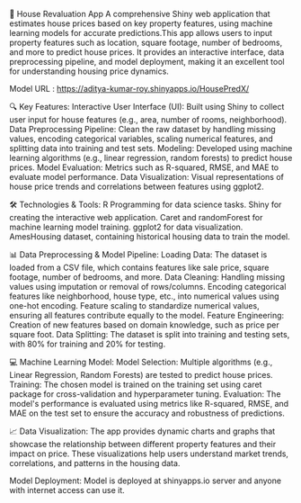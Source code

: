 🏡 House Revaluation App
A comprehensive Shiny web application that estimates house prices based on key property features, using machine learning models for accurate predictions.This app allows users to input property features such as location, square footage, number of bedrooms, and more to predict house prices. It provides an interactive interface, data preprocessing pipeline, and model deployment, making it an excellent tool for understanding housing price dynamics.

Model URL : https://aditya-kumar-roy.shinyapps.io/HousePredX/

🔍 Key Features:
Interactive User Interface (UI): Built using Shiny to collect user input for house features (e.g., area, number of rooms, neighborhood).
Data Preprocessing Pipeline: Clean the raw dataset by handling missing values, encoding categorical variables, scaling numerical features, and splitting data into training and test sets.
Modeling: Developed using machine learning algorithms (e.g., linear regression, random forests) to predict house prices.
Model Evaluation: Metrics such as R-squared, RMSE, and MAE to evaluate model performance.
Data Visualization: Visual representations of house price trends and correlations between features using ggplot2.

🛠 Technologies & Tools:
R Programming for data science tasks.
Shiny for creating the interactive web application.
Caret and randomForest for machine learning model training.
ggplot2 for data visualization.
AmesHousing dataset, containing historical housing data to train the model.

📊 Data Preprocessing & Model Pipeline:
Loading Data: The dataset is loaded from a CSV file, which contains features like sale price, square footage, number of bedrooms, and more.
Data Cleaning: Handling missing values using imputation or removal of rows/columns.
Encoding categorical features like neighborhood, house type, etc., into numerical values using one-hot encoding.
Feature scaling to standardize numerical values, ensuring all features contribute equally to the model.
Feature Engineering: Creation of new features based on domain knowledge, such as price per square foot.
Data Splitting: The dataset is split into training and testing sets, with 80% for training and 20% for testing.

💻 Machine Learning Model:
Model Selection: Multiple algorithms (e.g., Linear Regression, Random Forests) are tested to predict house prices.
Training: The chosen model is trained on the training set using caret package for cross-validation and hyperparameter tuning.
Evaluation: The model's performance is evaluated using metrics like R-squared, RMSE, and MAE on the test set to ensure the accuracy and robustness of predictions.

📈 Data Visualization:
The app provides dynamic charts and graphs that showcase the relationship between different property features and their impact on price. These visualizations help users understand market trends, correlations, and patterns in the housing data.

Model Deployment:
Model is deployed at shinyapps.io server and anyone with internet access can use it.
